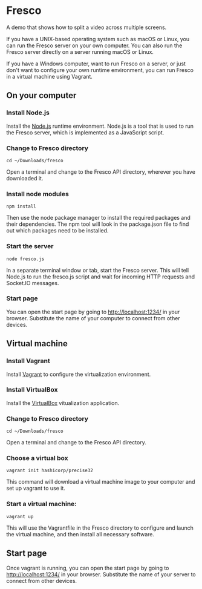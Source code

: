 # Fresco

A demo that shows how to split a video across multiple screens.

If you have a UNIX-based operating system such as macOS or Linux, you can run the Fresco server on your own computer. You can also run the Fresco server directly on a server running macOS or Linux. 

If you have a Windows computer, want to run Fresco on a server, or just don't want to configure your own runtime environment, you can run Fresco in a virtual machine using Vagrant.

## On your computer

### Install Node.js

Install the [Node.js](https://nodejs.org/download) runtime environment. Node.js is a tool that is used to run the Fresco server, which is implemented as a JavaScript script. 

### Change to Fresco directory

```all
cd ~/Downloads/fresco
```
Open a terminal and change to the Fresco API directory, wherever you have downloaded it.

### Install node modules

```all
npm install
```
Then use the node package manager to install the required packages and their dependencies. The npm tool will look in the package.json file to find out which packages need to be installed.

### Start the server

```all
node fresco.js
```
In a separate terminal window or tab, start the Fresco server. This will tell Node.js to run the fresco.js script and wait for incoming HTTP requests and Socket.IO messages.

### Start page

You can open the start page by going to [http://localhost:1234/](http://localhost:1234/) in your browser. Substitute the name of your computer to connect from other devices. 

## Virtual machine

### Install Vagrant

Install [Vagrant](https://www.vagrantup.com/downloads.html) to configure the virtualization environment.

### Install VirtualBox

Install the [VirtualBox](https://www.virtualbox.org/wiki/Downloads) vitualization application.

### Change to Fresco directory

```all
cd ~/Downloads/fresco
```
Open a terminal and change to the Fresco API directory.

### Choose a virtual box

```all
vagrant init hashicorp/precise32
```
This command will download a virtual machine image to your computer and set up vagrant to use it.

### Start a virtual machine:

```all
vagrant up
```
This will use the Vagrantfile in the Fresco directory to configure and launch the virtual machine, and then install all necessary software.

## Start page

Once vagrant is running, you can open the start page by going to [http://localhost:1234/](http://localhost:1234/) in your browser. Substitute the name of your server to connect from other devices. 